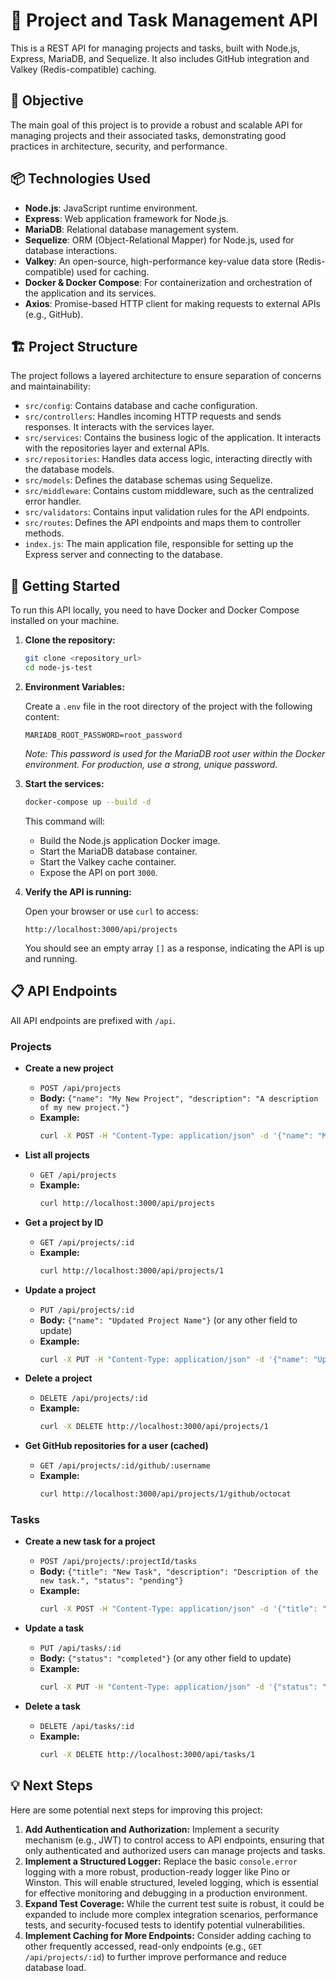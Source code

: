 # 🚀 Project and Task Management API

This is a REST API for managing projects and tasks, built with Node.js, Express, MariaDB, and Sequelize. It also includes GitHub integration and Valkey (Redis-compatible) caching.

## 🎯 Objective

The main goal of this project is to provide a robust and scalable API for managing projects and their associated tasks, demonstrating good practices in architecture, security, and performance.

## 📦 Technologies Used

- **Node.js**: JavaScript runtime environment.
- **Express**: Web application framework for Node.js.
- **MariaDB**: Relational database management system.
- **Sequelize**: ORM (Object-Relational Mapper) for Node.js, used for database interactions.
- **Valkey**: An open-source, high-performance key-value data store (Redis-compatible) used for caching.
- **Docker & Docker Compose**: For containerization and orchestration of the application and its services.
- **Axios**: Promise-based HTTP client for making requests to external APIs (e.g., GitHub).

## 🏗️ Project Structure

The project follows a layered architecture to ensure separation of concerns and maintainability:

- `src/config`: Contains database and cache configuration.
- `src/controllers`: Handles incoming HTTP requests and sends responses. It interacts with the services layer.
- `src/services`: Contains the business logic of the application. It interacts with the repositories layer and external APIs.
- `src/repositories`: Handles data access logic, interacting directly with the database models.
- `src/models`: Defines the database schemas using Sequelize.
- `src/middleware`: Contains custom middleware, such as the centralized error handler.
- `src/validators`: Contains input validation rules for the API endpoints.
- `src/routes`: Defines the API endpoints and maps them to controller methods.
- `index.js`: The main application file, responsible for setting up the Express server and connecting to the database.

## 🚀 Getting Started

To run this API locally, you need to have Docker and Docker Compose installed on your machine.

1.  **Clone the repository:**

    ```bash
    git clone <repository_url>
    cd node-js-test
    ```

2.  **Environment Variables:**

    Create a `.env` file in the root directory of the project with the following content:

    ```
    MARIADB_ROOT_PASSWORD=root_password
    ```

    _Note: This password is used for the MariaDB root user within the Docker environment. For production, use a strong, unique password._

3.  **Start the services:**

    ```bash
    docker-compose up --build -d
    ```

    This command will:
    - Build the Node.js application Docker image.
    - Start the MariaDB database container.
    - Start the Valkey cache container.
    - Expose the API on port `3000`.

4.  **Verify the API is running:**

    Open your browser or use `curl` to access:

    ```
    http://localhost:3000/api/projects
    ```

    You should see an empty array `[]` as a response, indicating the API is up and running.

## 📋 API Endpoints

All API endpoints are prefixed with `/api`.

### Projects

- **Create a new project**
  - `POST /api/projects`
  - **Body:** `{"name": "My New Project", "description": "A description of my new project."}`
  - **Example:**
    ```bash
    curl -X POST -H "Content-Type: application/json" -d '{"name": "My New Project", "description": "A description of my new project."}' http://localhost:3000/api/projects
    ```

- **List all projects**
  - `GET /api/projects`
  - **Example:**
    ```bash
    curl http://localhost:3000/api/projects
    ```

- **Get a project by ID**
  - `GET /api/projects/:id`
  - **Example:**
    ```bash
    curl http://localhost:3000/api/projects/1
    ```

- **Update a project**
  - `PUT /api/projects/:id`
  - **Body:** `{"name": "Updated Project Name"}` (or any other field to update)
  - **Example:**
    ```bash
    curl -X PUT -H "Content-Type: application/json" -d '{"name": "Updated Project Name"}' http://localhost:3000/api/projects/1
    ```

- **Delete a project**
  - `DELETE /api/projects/:id`
  - **Example:**
    ```bash
    curl -X DELETE http://localhost:3000/api/projects/1
    ```

- **Get GitHub repositories for a user (cached)**
  - `GET /api/projects/:id/github/:username`
  - **Example:**
    ```bash
    curl http://localhost:3000/api/projects/1/github/octocat
    ```

### Tasks

- **Create a new task for a project**
  - `POST /api/projects/:projectId/tasks`
  - **Body:** `{"title": "New Task", "description": "Description of the new task.", "status": "pending"}`
  - **Example:**
    ```bash
    curl -X POST -H "Content-Type: application/json" -d '{"title": "New Task", "description": "Description of the new task.", "status": "pending"}' http://localhost:3000/api/projects/1/tasks
    ```

- **Update a task**
  - `PUT /api/tasks/:id`
  - **Body:** `{"status": "completed"}` (or any other field to update)
  - **Example:**
    ```bash
    curl -X PUT -H "Content-Type: application/json" -d '{"status": "completed"}' http://localhost:3000/api/tasks/1
    ```

- **Delete a task**
  - `DELETE /api/tasks/:id`
  - **Example:**
    ```bash
    curl -X DELETE http://localhost:3000/api/tasks/1
    ```

## 💡 Next Steps

Here are some potential next steps for improving this project:

1.  **Add Authentication and Authorization:** Implement a security mechanism (e.g., JWT) to control access to API endpoints, ensuring that only authenticated and authorized users can manage projects and tasks.
2.  **Implement a Structured Logger:** Replace the basic `console.error` logging with a more robust, production-ready logger like Pino or Winston. This will enable structured, leveled logging, which is essential for effective monitoring and debugging in a production environment.
3.  **Expand Test Coverage:** While the current test suite is robust, it could be expanded to include more complex integration scenarios, performance tests, and security-focused tests to identify potential vulnerabilities.
4.  **Implement Caching for More Endpoints:** Consider adding caching to other frequently accessed, read-only endpoints (e.g., `GET /api/projects/:id`) to further improve performance and reduce database load.
